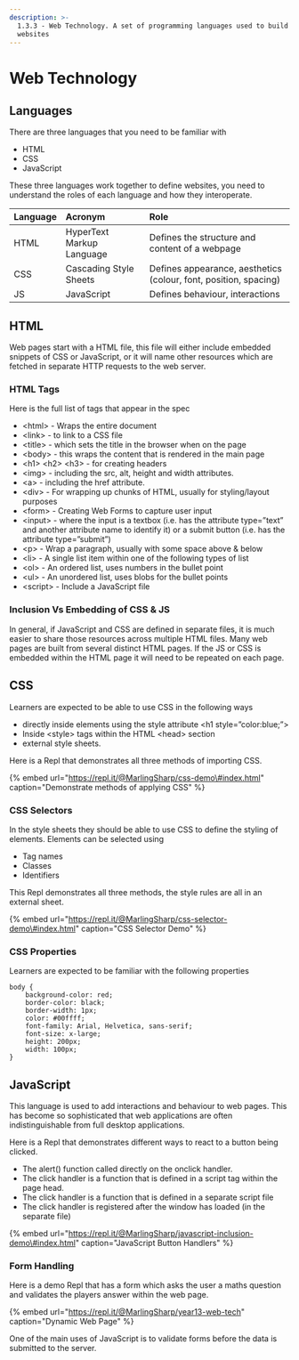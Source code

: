 ```yaml
---
description: >-
  1.3.3 - Web Technology. A set of programming languages used to build dynamic
  websites
---
```


# Web Technology

## Languages

There are three languages that you need to be familiar with

* HTML
* CSS
* JavaScript

These three languages work together to define websites, you need to understand the roles of each language and how they interoperate.

| Language | Acronym | Role |
| :--- | :--- | :--- |
| HTML | HyperText Markup Language | Defines the structure and content of a webpage |
| CSS | Cascading Style Sheets | Defines appearance, aesthetics \(colour, font, position, spacing\) |
| JS | JavaScript | Defines behaviour, interactions |

## HTML

Web pages start with a HTML file, this file will either include embedded snippets of CSS or JavaScript, or it will name other resources which are fetched in separate HTTP requests to the web server.

### HTML Tags

Here is the full list of tags that appear in the spec

* &lt;html&gt; - Wraps the entire document
* &lt;link&gt; - to link to a CSS file
* &lt;title&gt; - which sets the title in the browser when on the page
* &lt;body&gt; - this wraps the content that is rendered in the main page
* &lt;h1&gt; &lt;h2&gt; &lt;h3&gt; - for creating headers
* &lt;img&gt; - including the src, alt, height and width attributes.
* &lt;a&gt; - including the href attribute.
* &lt;div&gt; - For wrapping up chunks of HTML, usually for styling/layout purposes
* &lt;form&gt; - Creating Web Forms to capture user input
* &lt;input&gt; - where the input is a textbox \(i.e. has the attribute type=”text” and another attribute name to identify it\) or a submit button \(i.e. has the attribute type=”submit”\)
* &lt;p&gt; - Wrap a paragraph, usually with some space above & below
* &lt;li&gt; - A single list item within one of the following types of list
* &lt;ol&gt; - An ordered list, uses numbers in the bullet point
* &lt;ul&gt; - An unordered list, uses blobs for the bullet points
* &lt;script&gt; - Include a JavaScript file

### Inclusion Vs Embedding of CSS & JS

In general, if JavaScript and CSS are defined in separate files, it is much easier to share those resources across multiple HTML files. Many web pages are built from several distinct HTML pages. If the JS or CSS is embedded within the HTML page it will need to be repeated on each page.

## CSS

Learners are expected to be able to use CSS in the following ways

* directly inside elements using the style attribute &lt;h1 style=”color:blue;”&gt;
* Inside &lt;style&gt; tags within the HTML &lt;head&gt; section
* external style sheets.

Here is a Repl that demonstrates all three methods of importing CSS.

{% embed url="https://repl.it/@MarlingSharp/css-demo\#index.html" caption="Demonstrate methods of applying CSS" %}

### CSS Selectors

In the style sheets they should be able to use CSS to define the styling of elements. Elements can be selected using

* Tag names
* Classes
* Identifiers

This Repl demonstrates all three methods, the style rules are all in an external sheet.

{% embed url="https://repl.it/@MarlingSharp/css-selector-demo\#index.html" caption="CSS Selector Demo" %}

### CSS Properties

Learners are expected to be familiar with the following properties

```text
body {
    background-color: red;
    border-color: black;
    border-width: 1px;
    color: #00ffff;
    font-family: Arial, Helvetica, sans-serif;
    font-size: x-large;
    height: 200px;
    width: 100px;
}
```

## JavaScript

This language is used to add interactions and behaviour to web pages. This has become so sophisticated that web applications are often indistinguishable from full desktop applications.

Here is a Repl that demonstrates different ways to react to a button being clicked.

* The alert\(\) function called directly on the onclick handler.
* The click handler is a function that is defined in a script tag within the page head.
* The click handler is a function that is defined in a separate script file
* The click handler is registered after the window has loaded \(in the separate file\)

{% embed url="https://repl.it/@MarlingSharp/javascript-inclusion-demo\#index.html" caption="JavaScript Button Handlers" %}

### Form Handling

Here is a demo Repl that has a form which asks the user a maths question and validates the players answer within the web page.

{% embed url="https://repl.it/@MarlingSharp/year13-web-tech" caption="Dynamic Web Page" %}

One of the main uses of JavaScript is to validate forms before the data is submitted to the server.

